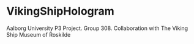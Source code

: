 # VikingShipHologram
Aalborg University P3 Project. Group 308. Collaboration with The Viking Ship Museum of Roskilde
